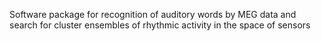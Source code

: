 Software package for recognition of auditory words by MEG data and search for cluster ensembles of rhythmic activity in the space of sensors

